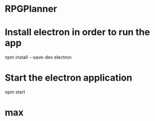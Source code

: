 # RPGPlanner

# Install electron in order to run the app
npm install --save-dev electron

# Start the electron application
npm start

# max